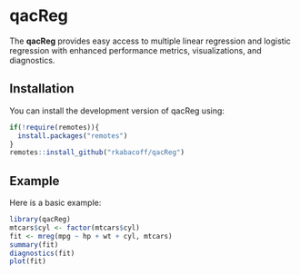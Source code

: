 
# qacReg


The **qacReg** provides easy access to multiple linear regression and logistic regression
with enhanced performance metrics, visualizations, and diagnostics.

## Installation

You can install the development version of qacReg using:

``` r
if(!require(remotes)){
  install.packages("remotes")
}
remotes::install_github("rkabacoff/qacReg")
```

## Example

Here is a basic example:

``` r
library(qacReg)
mtcars$cyl <- factor(mtcars$cyl)
fit <- mreg(mpg ~ hp + wt + cyl, mtcars)
summary(fit)
diagnostics(fit)
plot(fit)
```

